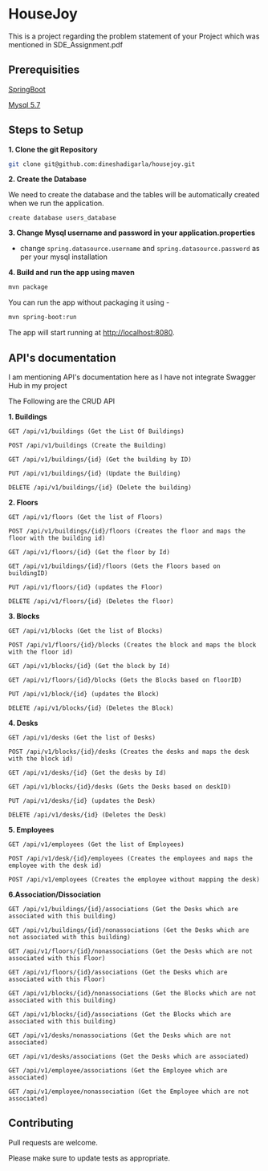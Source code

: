 # HouseJoy

This is a project regarding the problem statement of your Project which was mentioned in SDE_Assignment.pdf


## Prerequisities

[SpringBoot](https://spring.io/projects/spring-boot)

[Mysql 5.7](https://dev.mysql.com/downloads/windows/installer/5.7.html) 

## Steps to Setup

**1. Clone the git Repository**
```bash
git clone git@github.com:dineshadigarla/housejoy.git
```
**2. Create the Database**

We need to create the database and the tables will be automatically created when we run the application.

```
create database users_database
```
**3. Change Mysql username and password in your application.properties**

+ change  `spring.datasource.username` and `spring.datasource.password` as per your mysql installation

**4. Build and run the app using maven**

```bash
mvn package

```
You can run the app without packaging it using -

```bash
mvn spring-boot:run
```

The app will start running at <http://localhost:8080>.


## API's documentation

I am mentioning API's documentation here as I have not integrate Swagger Hub in my project

The Following are the CRUD API

**1. Buildings**
```
GET /api/v1/buildings (Get the List Of Buildings)

POST /api/v1/buildings (Create the Building)

GET /api/v1/buildings/{id} (Get the building by ID)

PUT /api/v1/buildings/{id} (Update the Building)

DELETE /api/v1/buildings/{id} (Delete the building)

```

**2. Floors**
```
GET /api/v1/floors (Get the list of Floors)

POST /api/v1/buildings/{id}/floors (Creates the floor and maps the floor with the building id)

GET /api/v1/floors/{id} (Get the floor by Id)

GET /api/v1/buildings/{id}/floors (Gets the Floors based on buildingID)

PUT /api/v1/floors/{id} (updates the Floor)

DELETE /api/v1/floors/{id} (Deletes the floor)

```
**3. Blocks**
```
GET /api/v1/blocks (Get the list of Blocks)

POST /api/v1/floors/{id}/blocks (Creates the block and maps the block with the floor id)

GET /api/v1/blocks/{id} (Get the block by Id)

GET /api/v1/floors/{id}/blocks (Gets the Blocks based on floorID)

PUT /api/v1/block/{id} (updates the Block)

DELETE /api/v1/blocks/{id} (Deletes the Block)
```

**4. Desks**
```
GET /api/v1/desks (Get the list of Desks)

POST /api/v1/blocks/{id}/desks (Creates the desks and maps the desk with the block id)

GET /api/v1/desks/{id} (Get the desks by Id)

GET /api/v1/blocks/{id}/desks (Gets the Desks based on deskID)

PUT /api/v1/desks/{id} (updates the Desk)

DELETE /api/v1/desks/{id} (Deletes the Desk)
```

**5. Employees**
```
GET /api/v1/employees (Get the list of Employees)

POST /api/v1/desk/{id}/employees (Creates the employees and maps the employee with the desk id)

POST /api/v1/employees (Creates the employee without mapping the desk)
```

**6.Association/Dissociation**
```
GET /api/v1/buildings/{id}/associations (Get the Desks which are associated with this building)

GET /api/v1/buildings/{id}/nonassociations (Get the Desks which are not associated with this building)

GET /api/v1/floors/{id}/nonassociations (Get the Desks which are not associated with this Floor)

GET /api/v1/floors/{id}/associations (Get the Desks which are associated with this Floor)

GET /api/v1/blocks/{id}/nonassociations (Get the Blocks which are not associated with this building)

GET /api/v1/blocks/{id}/associations (Get the Blocks which are associated with this building)

GET /api/v1/desks/nonassociations (Get the Desks which are not associated)

GET /api/v1/desks/associations (Get the Desks which are associated)

GET /api/v1/employee/associations (Get the Employee which are associated)

GET /api/v1/employee/nonassociation (Get the Employee which are not associated)
```

## Contributing
Pull requests are welcome.

Please make sure to update tests as appropriate.
